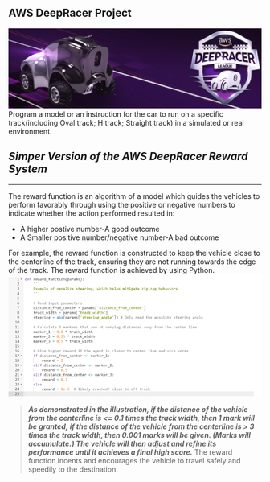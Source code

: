## AWS DeepRacer Project
![AWS](DeepRacer.png)
Program a model or an instruction for the car to run on a specific track(including Oval track; H track; Straight track) in a simulated or real environment.
## ***Simper Version of the AWS DeepRacer Reward System*** 
------
The reward function is an algorithm of a model which guides the vehicles to perform favorably through using the positive or negative numbers to indicate whether the action performed resulted in:
* A higher postive number-A good outcome
* A Smaller positive number/negative number-A bad outcome

For example, the reward function is constructed to keep the vehicle close to the centerline of the track, ensuring they are not running towards the edge of the track. 
The reward function is achieved by using Python.
![PROGRESS](Python.png)
>***As demonstrated in the illustration, if the distance of the vehicle from the centerline is <= 0.1 times the track width, then 1 mark will be granted; if the distance of the vehicle from the centerline is > 3 times the track width, then 0.001 marks will be given. (Marks will accumulate.) The vehicle will then adjust and refine its performance until it achieves a final high score.***
The reward function incents and encourages the vehicle to travel safely and speedily to the destination.
